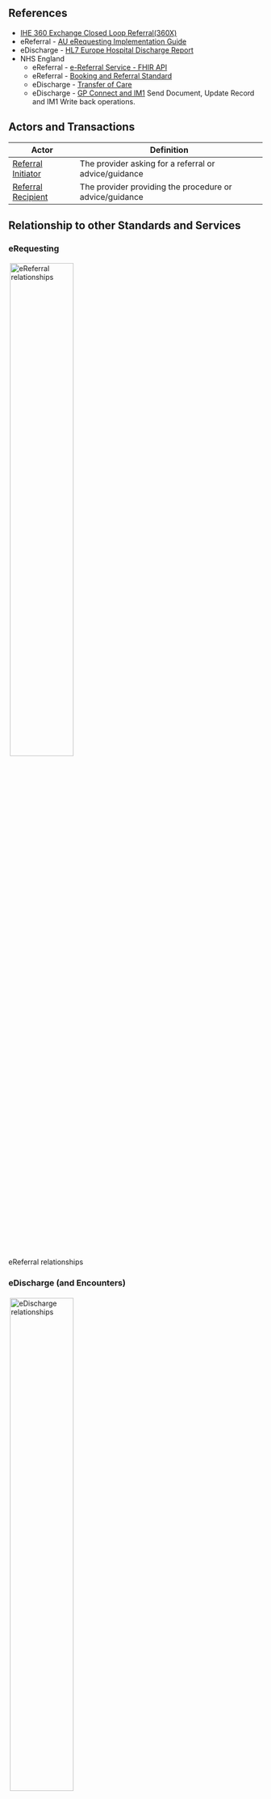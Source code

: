 ## References

* [IHE 360 Exchange Closed Loop Referral(360X)](https://www.ihe.net/uploadedFiles/Documents/PCC/IHE_PCC_Suppl_360X.pdf)
* eReferral - [AU eRequesting Implementation Guide](https://build.fhir.org/ig/hl7au/au-fhir-erequesting/index.html)
* eDischarge - [HL7 Europe Hospital Discharge Report](https://build.fhir.org/ig/hl7-eu/hdr/index.html)
* NHS England
  * eReferral - [e-Referral Service - FHIR API](https://digital.nhs.uk/developer/api-catalogue/e-referral-service-fhir)
  * eReferral - [Booking and Referral Standard](https://digital.nhs.uk/services/booking-and-referral-standard) 
  * eDischarge - [Transfer of Care](https://digital.nhs.uk/services/transfer-of-care-initiative)
  * eDischarge - [GP Connect and IM1](https://digital.nhs.uk/services/gp-connect) Send Document, Update Record and IM1 Write back operations.

## Actors and Transactions

| Actor                                                        | Definition                                              |
|--------------------------------------------------------------|---------------------------------------------------------|
| [Referral Initiator](ActorDefinition-ReferralInitiator.html) | The provider asking for a referral or advice/guidance   |
| [Referral Recipient](ActorDefinition-ReferralRecipient.html) | The provider providing the procedure or advice/guidance |

## Relationship to other Standards and Services

### eRequesting

<img style="padding:3px;width:50%;" src="eRequesting relationship to other standards.drawio.png" alt="eReferral relationships"/>
<br clear="all">
<p class="figureTitle">eReferral relationships</p> 

### eDischarge (and Encounters)

<img style="padding:3px;width:50%;" src="eDischarge relationship to other standards.drawio.png" alt="eDischarge relationships"/>
<br clear="all">
<p class="figureTitle">eDischarge relationships</p> 

## Overview

<img style="padding:3px;width:95%;" src="eReferral and eDischarge.drawio.png" alt="eReferral and eDischarge Process"/>
<br clear="all">
<p class="figureTitle">eReferral and eDischarge Process</p> 
<br clear="all">
